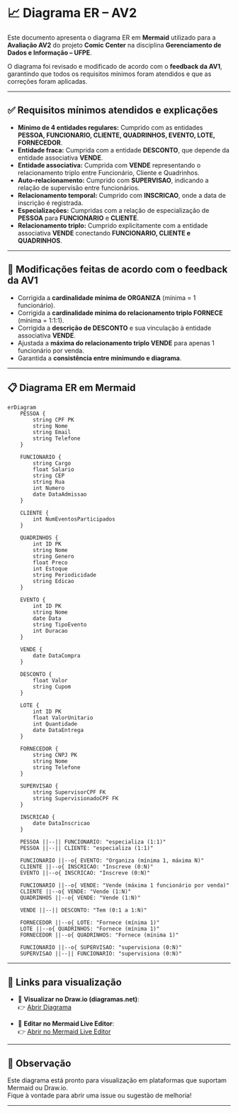
# 📈 Diagrama ER – AV2

Este documento apresenta o diagrama ER em **Mermaid** utilizado para a **Avaliação AV2** do projeto **Comic Center** na disciplina **Gerenciamento de Dados e Informação – UFPE**.

O diagrama foi revisado e modificado de acordo com o **feedback da AV1**, garantindo que todos os requisitos mínimos foram atendidos e que as correções foram aplicadas.

---

## ✅ Requisitos mínimos atendidos e explicações

- **Mínimo de 4 entidades regulares:** Cumprido com as entidades **PESSOA, FUNCIONARIO, CLIENTE, QUADRINHOS, EVENTO, LOTE, FORNECEDOR**.
- **Entidade fraca:** Cumprida com a entidade **DESCONTO**, que depende da entidade associativa **VENDE**.
- **Entidade associativa:** Cumprida com **VENDE** representando o relacionamento triplo entre Funcionário, Cliente e Quadrinhos.
- **Auto-relacionamento:** Cumprido com **SUPERVISAO**, indicando a relação de supervisão entre funcionários.
- **Relacionamento temporal:** Cumprido com **INSCRICAO**, onde a data de inscrição é registrada.
- **Especializações:** Cumpridas com a relação de especialização de **PESSOA** para **FUNCIONARIO** e **CLIENTE**.
- **Relacionamento triplo:** Cumprido explicitamente com a entidade associativa **VENDE** conectando **FUNCIONARIO, CLIENTE e QUADRINHOS**.

---

## 🔧 Modificações feitas de acordo com o feedback da AV1

- Corrigida a **cardinalidade mínima de ORGANIZA** (mínima = 1 funcionário).
- Corrigida a **cardinalidade mínima do relacionamento triplo FORNECE** (mínima = 1:1:1).
- Corrigida a **descrição de DESCONTO** e sua vinculação à entidade associativa **VENDE**.
- Ajustada a **máxima do relacionamento triplo VENDE** para apenas 1 funcionário por venda.
- Garantida a **consistência entre minimundo e diagrama**.

---

## 📋 Diagrama ER em Mermaid

```mermaid
erDiagram
    PESSOA {
        string CPF PK
        string Nome
        string Email
        string Telefone
    }

    FUNCIONARIO {
        string Cargo
        float Salario
        string CEP
        string Rua
        int Numero
        date DataAdmissao
    }

    CLIENTE {
        int NumEventosParticipados
    }

    QUADRINHOS {
        int ID PK
        string Nome
        string Genero
        float Preco
        int Estoque
        string Periodicidade
        string Edicao
    }

    EVENTO {
        int ID PK
        string Nome
        date Data
        string TipoEvento
        int Duracao
    }

    VENDE {
        date DataCompra
    }

    DESCONTO {
        float Valor
        string Cupom
    }

    LOTE {
        int ID PK
        float ValorUnitario
        int Quantidade
        date DataEntrega
    }

    FORNECEDOR {
        string CNPJ PK
        string Nome
        string Telefone
    }

    SUPERVISAO {
        string SupervisorCPF FK
        string SupervisionadoCPF FK
    }

    INSCRICAO {
        date DataInscricao
    }

    PESSOA ||--|| FUNCIONARIO: "especializa (1:1)"
    PESSOA ||--|| CLIENTE: "especializa (1:1)"

    FUNCIONARIO ||--o{ EVENTO: "Organiza (mínima 1, máxima N)"
    CLIENTE ||--o{ INSCRICAO: "Inscreve (0:N)"
    EVENTO ||--o{ INSCRICAO: "Inscreve (0:N)"

    FUNCIONARIO ||--o{ VENDE: "Vende (máxima 1 funcionário por venda)"
    CLIENTE ||--o{ VENDE: "Vende (1:N)"
    QUADRINHOS ||--o{ VENDE: "Vende (1:N)"

    VENDE ||--|| DESCONTO: "Tem (0:1 a 1:N)"

    FORNECEDOR ||--o{ LOTE: "Fornece (mínima 1)"
    LOTE ||--o{ QUADRINHOS: "Fornece (mínima 1)"
    FORNECEDOR ||--o{ QUADRINHOS: "Fornece (mínima 1)"

    FUNCIONARIO ||--o{ SUPERVISAO: "supervisiona (0:N)"
    SUPERVISAO ||--|| FUNCIONARIO: "supervisiona (0:N)"
```

---

## 🔗 Links para visualização

- 📄 **Visualizar no Draw.io (diagramas.net)**:  
👉 [Abrir Diagrama](https://viewer.diagrams.net/?tags=%7B%7D&lightbox=1&highlight=0000ff&edit=_blank&layers=1&nav=1&title=Diagrama%20ER&dark=auto#Uhttps%3A%2F%2Fdrive.google.com%2Fuc%3Fid%3D1z9cHzAu5elWG1Sr_yfaFSnkrfjwySuP5%26export%3Ddownload)

- 📝 **Editar no Mermaid Live Editor**:  
👉 [Abrir no Mermaid Live Editor](https://mermaid.live/edit#pako:eNqdVs1ym0gQfpXOVKVKrsIuCSu2zE0FaJdNDARsH7Z0mRJjZWphhsyAK4ntY_IAOeeSU0573Cfwm-RJdgaQhARyVNFJNP11f9M_H3OPFjwhyEJEOBQvBc7mDNTv5UuIyPuSSlpwyJ7-ZTTjFrisoAlOiARBlmWKhfo3CN04DqYGzK592wv8aeQFBthvPNe_cg14ez11Is__M4gNcG-UTb18E-g3syDyXdt1guhonfPnt89wWWeDhMAYSE_GY7DLLBc04S9qYM0A7usn_ZOFoGwJdjiD8HXH7POMdIxuhmnasV6RlNxy1rg_zln9p3XWvrRYLPnGeptyXECMFXvKu85u2LFFJd7YKCvALzMiWtgEFwQcXOBpklEpMd_h15S_za0J496pknIZYlHQBc1xwuUOdtOxXbjnHFzNPwjbIlzXIBRkwbdjurLg78tug...)

---

## 📌 Observação

Este diagrama está pronto para visualização em plataformas que suportam Mermaid ou Draw.io.  
Fique à vontade para abrir uma issue ou sugestão de melhoria!

---
